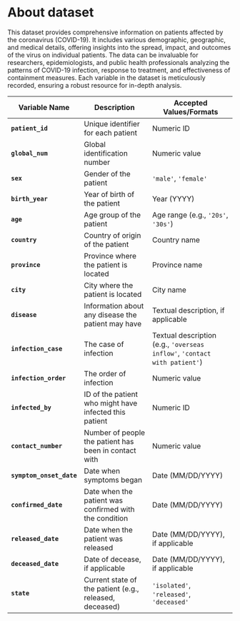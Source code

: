 <h1>About dataset</h1>

<p>
This dataset provides comprehensive information on patients affected by the coronavirus (COVID-19). It includes various demographic, geographic, and medical details, offering insights into the spread, impact, and outcomes of the virus on individual patients. The data can be invaluable for researchers, epidemiologists, and public health professionals analyzing the patterns of COVID-19 infection, response to treatment, and effectiveness of containment measures. Each variable in the dataset is meticulously recorded, ensuring a robust resource for in-depth analysis.
</p>
<table>
<thead>
<tr>
<th>Variable Name</th>
<th>Description</th>
<th>Accepted Values/Formats</th>
</tr>
</thead>
<tbody>
<tr><td><code><b>patient_id</b></code></td><td>Unique identifier for each patient</td><td>Numeric ID</td></tr>
<tr><td><code><b>global_num</b></code></td><td>Global identification number</td><td>Numeric value</td></tr>
<tr><td><code><b>sex</b></code></td><td>Gender of the patient</td><td><code>'male'</code>, <code>'female'</code></td></tr>
<tr><td><code><b>birth_year</b></code></td><td>Year of birth of the patient</td><td>Year (YYYY)</td></tr>
<tr><td><code><b>age</b></code></td><td>Age group of the patient</td><td>Age range (e.g., <code>'20s'</code>, <code>'30s'</code>)</td></tr>
<tr><td><code><b>country</b></code></td><td>Country of origin of the patient</td><td>Country name</td></tr>
<tr><td><code><b>province</b></code></td><td>Province where the patient is located</td><td>Province name</td></tr>
<tr><td><code><b>city</b></code></td><td>City where the patient is located</td><td>City name</td></tr>
<tr><td><code><b>disease</b></code></td><td>Information about any disease the patient may have</td><td>Textual description, if applicable</td></tr>
<tr><td><code><b>infection_case</b></code></td><td>The case of infection</td><td>Textual description (e.g., <code>'overseas inflow'</code>, <code>'contact with patient'</code>)</td></tr>
<tr><td><code><b>infection_order</b></code></td><td>The order of infection</td><td>Numeric value</td></tr>
<tr><td><code><b>infected_by</b></code></td><td>ID of the patient who might have infected this patient</td><td>Numeric ID</td></tr>
<tr><td><code><b>contact_number</b></code></td><td>Number of people the patient has been in contact with</td><td>Numeric value</td></tr>
<tr><td><code><b>symptom_onset_date</b></code></td><td>Date when symptoms began</td><td>Date (MM/DD/YYYY)</td></tr>
<tr><td><code><b>confirmed_date</b></code></td><td>Date when the patient was confirmed with the condition</td><td>Date (MM/DD/YYYY)</td></tr>
<tr><td><code><b>released_date</b></code></td><td>Date when the patient was released</td><td>Date (MM/DD/YYYY), if applicable</td></tr>
<tr><td><code><b>deceased_date</b></code></td><td>Date of decease, if applicable</td><td>Date (MM/DD/YYYY), if applicable</td></tr>
<tr><td><code><b>state</b></code></td><td>Current state of the patient (e.g., released, deceased)</td><td><code>'isolated'</code>, <code>'released'</code>, <code>'deceased'</code></td></tr>
</tbody>
</table>
